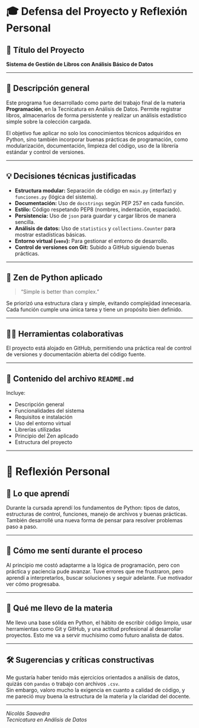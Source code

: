 # 🎓 Defensa del Proyecto y Reflexión Personal

## 📌 Título del Proyecto  
**Sistema de Gestión de Libros con Análisis Básico de Datos**

---

## 🧩 Descripción general

Este programa fue desarrollado como parte del trabajo final de la materia **Programación**, en la Tecnicatura en Análisis de Datos. Permite registrar libros, almacenarlos de forma persistente y realizar un análisis estadístico simple sobre la colección cargada.

El objetivo fue aplicar no solo los conocimientos técnicos adquiridos en Python, sino también incorporar buenas prácticas de programación, como modularización, documentación, limpieza del código, uso de la librería estándar y control de versiones.

---

## 💡 Decisiones técnicas justificadas

- **Estructura modular:** Separación de código en `main.py` (interfaz) y `funciones.py` (lógica del sistema).
- **Documentación:** Uso de `docstrings` según PEP 257 en cada función.
- **Estilo:** Código respetando PEP8 (nombres, indentación, espaciado).
- **Persistencia:** Uso de `json` para guardar y cargar libros de manera sencilla.
- **Análisis de datos:** Uso de `statistics` y `collections.Counter` para mostrar estadísticas básicas.
- **Entorno virtual (`venv`):** Para gestionar el entorno de desarrollo.
- **Control de versiones con Git:** Subido a GitHub siguiendo buenas prácticas.

---

## 🧘 Zen de Python aplicado

> “Simple is better than complex.”

Se priorizó una estructura clara y simple, evitando complejidad innecesaria. Cada función cumple una única tarea y tiene un propósito bien definido.

---

## 🧑‍💻 Herramientas colaborativas

El proyecto está alojado en GitHub, permitiendo una práctica real de control de versiones y documentación abierta del código fuente.

---

## 📄 Contenido del archivo `README.md`

Incluye:

- Descripción general
- Funcionalidades del sistema
- Requisitos e instalación
- Uso del entorno virtual
- Librerías utilizadas
- Principio del Zen aplicado
- Estructura del proyecto

---

# 💬 Reflexión Personal

## 📘 Lo que aprendí

Durante la cursada aprendí los fundamentos de Python: tipos de datos, estructuras de control, funciones, manejo de archivos y buenas prácticas. También desarrollé una nueva forma de pensar para resolver problemas paso a paso.

---

## 🧠 Cómo me sentí durante el proceso

Al principio me costó adaptarme a la lógica de programación, pero con práctica y paciencia pude avanzar. Tuve errores que me frustraron, pero aprendí a interpretarlos, buscar soluciones y seguir adelante. Fue motivador ver cómo progresaba.

---

## 🎯 Qué me llevo de la materia

Me llevo una base sólida en Python, el hábito de escribir código limpio, usar herramientas como Git y GitHub, y una actitud profesional al desarrollar proyectos. Esto me va a servir muchísimo como futuro analista de datos.

---

## 🛠️ Sugerencias y críticas constructivas

Me gustaría haber tenido más ejercicios orientados a análisis de datos, quizás con `pandas` o trabajo con archivos `.csv`.  
Sin embargo, valoro mucho la exigencia en cuanto a calidad de código, y me pareció muy buena la estructura de la materia y la claridad del docente.

---

_Nicolás Saavedra_  
_Tecnicatura en Análisis de Datos_
